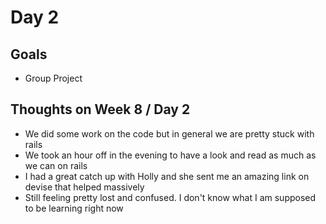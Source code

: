 # Day 2

## Goals
* Group Project

## Thoughts on Week 8 / Day 2
* We did some work on the code but in general we are pretty stuck with rails
* We took an hour off in the evening to have a look and read as much as we can on rails
* I had a great catch up with Holly and she sent me an amazing link on devise that helped massively
* Still feeling pretty lost and confused. I don't know what I am supposed to be learning right now
